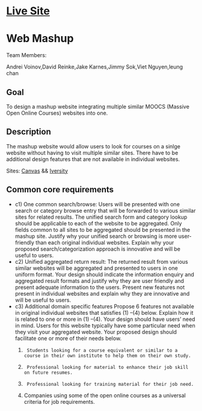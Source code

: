 # [Live Site](http://www.sjsu-cs.org/cs160/sec1group2/)
# Web Mashup 
Team Members:

Andrei Voinov,David Reinke,Jake Karnes,Jimmy Sok,Viet Nguyen,leung chan
## Goal
To design a mashup website integrating multiple similar MOOCS (Massive Open Online Courses) websites into one.

## Description
The mashup website would allow users to look for courses on a sinlge website without having to visit multiple similar sites. There have to be additional design features that are not available in individual websites.

Sites:
[Canvas](https://www.canvas.net/) && [Iversity](https://iversity.org/courses)

## Common core requirements
- c1) One common search/browse: Users will be presented with one search or category browse entry that will be forwarded to various similar sites for related results. The unified search form and category lookup should be applicable to each of the website to be aggregated. Only fields common to all sites to be aggregated should be presented in the mashup site. Justify why your unified search or browsing is more user-friendly than each original individual websites. Explain why your proposed search/categorization approach is innovative and will be useful to users.
- c2) Unified aggregated return result: The returned result from various similar websites will be aggregated and presented to users in one uniform format. Your design should indicate the information enquiry and aggregated result formats and justify why they are user friendly and present adequate information to the users. Present new features not present in individual websites and explain why they are innovative and will be useful to users.
- c3) Additional domain specific features Propose 6 features not available in original individual websites that satisfies (1) –(4) below. Explain how it is related to one or more in (1) –(4).
Your design should have users’ need in mind. Users for this website typically have some particular need when they visit your aggregated website. Your proposed design should facilitate one or more of their needs below.
    1.      Students looking for a course equivalent or similar to a course in their own institute to help them on their own study. 
    2.      Professional looking for material to enhance their job skill on future resumes.
    3.      Professional looking for training material for their job need.
    4.    Companies using some of the open online courses as a universal criteria for job requirements.
